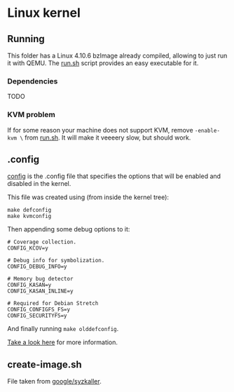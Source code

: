 # Linux kernel

## Running

This folder has a Linux 4.10.6 bzImage already compiled, allowing to just run it with QEMU. The [run.sh](./run.sh) script
provides an easy executable for it.

### Dependencies

TODO

### KVM problem

If for some reason your machine does not support KVM, remove `-enable-kvm \` from [run.sh](./run.sh). It will make it veeeery
slow, but should work.

## .config

[config](./config) is the .config file that specifies the options that will be enabled and disabled in the kernel.

This file was created using (from inside the kernel tree):

```terminal
make defconfig
make kvmconfig
```

Then appending some debug options to it:

```text
# Coverage collection.
CONFIG_KCOV=y

# Debug info for symbolization.
CONFIG_DEBUG_INFO=y

# Memory bug detector
CONFIG_KASAN=y
CONFIG_KASAN_INLINE=y

# Required for Debian Stretch
CONFIG_CONFIGFS_FS=y
CONFIG_SECURITYFS=y
```

And finally running `make olddefconfig`.

[Take a look here](https://vccolombo.github.io/cybersecurity/linux-kernel-qemu-setup/) for more information.

## create-image.sh

File taken from [google/syzkaller](https://github.com/google/syzkaller).